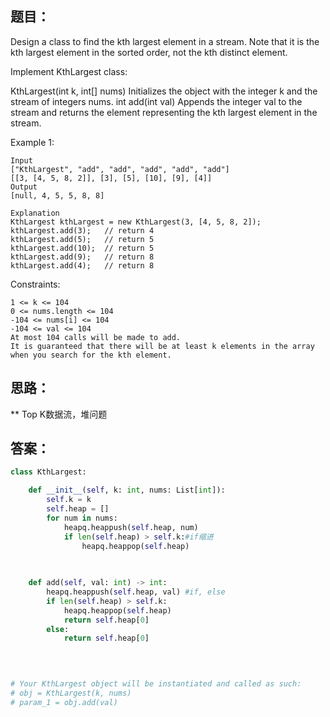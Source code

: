 ## 题目：
Design a class to find the kth largest element in a stream. Note that it is the kth largest element in the sorted order, not the kth distinct element.

Implement KthLargest class:

KthLargest(int k, int[] nums) Initializes the object with the integer k and the stream of integers nums.
int add(int val) Appends the integer val to the stream and returns the element representing the kth largest element in the stream.
 

Example 1:
```
Input
["KthLargest", "add", "add", "add", "add", "add"]
[[3, [4, 5, 8, 2]], [3], [5], [10], [9], [4]]
Output
[null, 4, 5, 5, 8, 8]

Explanation
KthLargest kthLargest = new KthLargest(3, [4, 5, 8, 2]);
kthLargest.add(3);   // return 4
kthLargest.add(5);   // return 5
kthLargest.add(10);  // return 5
kthLargest.add(9);   // return 8
kthLargest.add(4);   // return 8
```

Constraints:
```
1 <= k <= 104
0 <= nums.length <= 104
-104 <= nums[i] <= 104
-104 <= val <= 104
At most 104 calls will be made to add.
It is guaranteed that there will be at least k elements in the array when you search for the kth element.
```

## 思路：
** Top K数据流，堆问题


## 答案：
```python
class KthLargest:

    def __init__(self, k: int, nums: List[int]):
        self.k = k
        self.heap = []
        for num in nums:
            heapq.heappush(self.heap, num)
            if len(self.heap) > self.k:#if缩进
                heapq.heappop(self.heap)
  
        

    def add(self, val: int) -> int:
        heapq.heappush(self.heap, val) #if, else
        if len(self.heap) > self.k:
            heapq.heappop(self.heap)
            return self.heap[0]
        else:
            return self.heap[0]
            
        


# Your KthLargest object will be instantiated and called as such:
# obj = KthLargest(k, nums)
# param_1 = obj.add(val)

```
